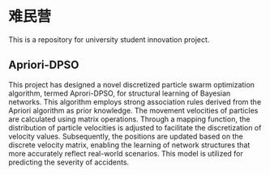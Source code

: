 # 难民营
This is a repository for university student innovation project.
## Apriori-DPSO
This project has designed a novel discretized particle swarm optimization algorithm, termed Aprori-DPSO, for structural learning of Bayesian networks. 
This algorithm employs strong association rules derived from the Apriori algorithm as prior knowledge. 
The movement velocities of particles are calculated using matrix operations. 
Through a mapping function, the distribution of particle velocities is adjusted to facilitate the discretization of velocity values. 
Subsequently, the positions are updated based on the discrete velocity matrix, enabling the learning of network structures that more accurately reflect real-world scenarios. 
This model is utilized for predicting the severity of accidents.
